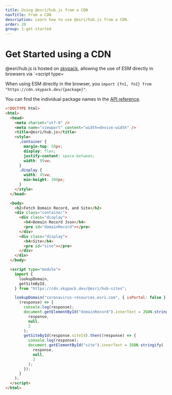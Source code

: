 ```yaml
---
title: Using @esri/hub.js from a CDN
navTitle: From a CDN
description: Learn how to use @esri/hub.js from a CDN.
order: 20
group: 1-get-started
---
```


# Get Started using a CDN

@esri/hub.js is hosted on [skypack](https://skypack.dev/), allowing the use of ESM directly in browsers via `<script type=

When using ESM directly in the browser, you `import {fn1, fn2} from "https://cdn.skypack.dev/{package}"`.

You can find the individual package names in the [API reference](../../api).

```html
<!DOCTYPE html>
<html>
  <head>
    <meta charset="utf-8" />
    <meta name="viewport" content="width=device-width" />
    <title>@esri/hub.js</title>
    <style>
      .container {
        margin-top: 50px;
        display: flex;
        justify-content: space-between;
        width: 95vw;
      }
      .display {
        width: 45vw;
        min-height: 300px;
      }
    </style>
  </head>

  <body>
    <h2>Fetch Domain Record, and Site</h2>
    <div class="container">
      <div class="display">
        <h4>Domain Record Json</h4>
        <pre id="domainRecord"></pre>
      </div>
      <div class="display">
        <h4>Site</h4>
        <pre id="site"></pre>
      </div>
    </div>
  </body>

  <script type="module">
    import {
      lookupDomain,
      getSiteById,
    } from "https://cdn.skypack.dev/@esri/hub-sites";

    lookupDomain("coronavirus-resources.esri.com", { isPortal: false }).then(
      (response) => {
        console.log(response);
        document.getElementById("domainRecord").innerText = JSON.stringify(
          response,
          null,
          2
        );
        getSiteById(response.siteId).then((response) => {
          console.log(response);
          document.getElementById("site").innerText = JSON.stringify(
            response,
            null,
            2
          );
        });
      }
    );
  </script>
</html>
```
